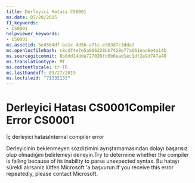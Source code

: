 ```yaml
---
title: Derleyici Hatası CS0001
ms.date: 07/20/2015
f1_keywords:
- CS0001
helpviewer_keywords:
- CS0001
ms.assetid: 5e4564df-ba1c-4d56-a71c-e383d7c3dda2
ms.openlocfilehash: c8cdf4e7e5a966228bb7428e77a661eaa8e4a14b
ms.sourcegitcommit: 8b8dd14dde727026fd0b6ead1ec1df2e9d747a48
ms.translationtype: MT
ms.contentlocale: tr-TR
ms.lasthandoff: 09/27/2019
ms.locfileid: "71332133"
---
```

# <a name="compiler-error-cs0001"></a><span data-ttu-id="8c878-102">Derleyici Hatası CS0001</span><span class="sxs-lookup"><span data-stu-id="8c878-102">Compiler Error CS0001</span></span>
<span data-ttu-id="8c878-103">İç derleyici hatası</span><span class="sxs-lookup"><span data-stu-id="8c878-103">Internal compiler error</span></span>

 <span data-ttu-id="8c878-104">Derleyicinin beklenmeyen sözdizimini ayrıştırmamasından dolayı başarısız olup olmadığını belirlemeyi deneyin.</span><span class="sxs-lookup"><span data-stu-id="8c878-104">Try to determine whether the compiler is failing because of its inability to parse unexpected syntax.</span></span> <span data-ttu-id="8c878-105">Bu hatayı sürekli alırsanız lütfen Microsoft 'a başvurun.</span><span class="sxs-lookup"><span data-stu-id="8c878-105">If you receive this error repeatedly, please contact Microsoft.</span></span>
